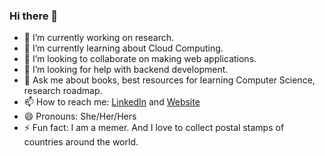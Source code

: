 ### Hi there 👋



- 🔭 I’m currently working on research. 
- 🌱 I’m currently learning about Cloud Computing.
- 👯 I’m looking to collaborate on making web applications.
- 🤔 I’m looking for help with backend development.
- 💬 Ask me about books, best resources for learning Computer Science, research roadmap.
- 📫 How to reach me: [LinkedIn](https://www.linkedin.com/in/kerinpithawala/) and [Website](https://kerinpithawala.netlify.app/)
- 😄 Pronouns: She/Her/Hers
- ⚡ Fun fact: I am a memer. And I love to collect postal stamps of countries around the world.
             


